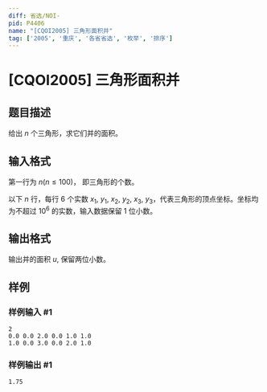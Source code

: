 ```yaml
---
diff: 省选/NOI-
pid: P4406
name: "[CQOI2005] 三角形面积并"
tag: ['2005', '重庆', '各省省选', '枚举', '排序']
---
```

# [CQOI2005] 三角形面积并
## 题目描述

给出 $n$ 个三角形，求它们并的面积。
## 输入格式

第一行为 $n(n \leq 100)$， 即三角形的个数。

以下 $n$ 行，每行 $6$ 个实数 $x_1$, $y_1$, $x_2$, $y_2$, $x_3$, $y_3$，代表三角形的顶点坐标。坐标均为不超过 $10^6$ 的实数，输入数据保留 $1$ 位小数。
## 输出格式

输出并的面积 $u$, 保留两位小数。

## 样例

### 样例输入 #1
```
2
0.0 0.0 2.0 0.0 1.0 1.0
1.0 0.0 3.0 0.0 2.0 1.0
```
### 样例输出 #1
```
1.75
```

